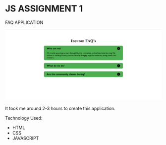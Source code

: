 # JS ASSIGNMENT 1

FAQ APPLICATION

![thumbnail](./thumbnail.PNG)

It took me around 2-3 hours to create this application.

Technology Used:
- HTML
- CSS
- JAVASCRIPT